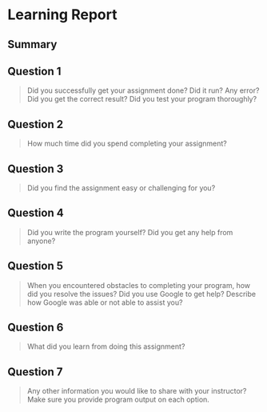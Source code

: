 # Learning Report

## Summary

## Question 1

> Did you successfully get your assignment done? Did it run? Any error? Did you
  get the correct result? Did you test your program thoroughly?

## Question 2

> How much time did you spend completing your assignment?

## Question 3

> Did you find the assignment easy or challenging for you?

## Question 4

> Did you write the program yourself? Did you get any help from anyone?

## Question 5

> When you encountered obstacles to completing your program, how did you resolve
  the issues? Did you use Google to get help? Describe how Google was able or
  not able to assist you?

## Question 6

> What did you learn from doing this assignment?

## Question 7

> Any other information you would like to share with your instructor? Make sure
  you provide program output on each option.

